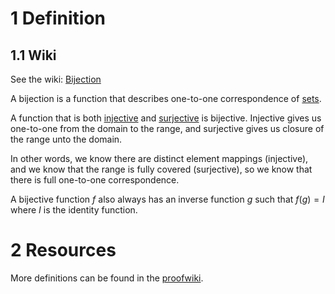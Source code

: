 # 1 Definition

## 1.1 Wiki

See the wiki: [Bijection](https://en.wikipedia.org/wiki/Bijection)

A bijection is a function that describes one-to-one correspondence of [sets](001%20Set.md).

A function that is both [injective](012%20injective.md) and [surjective](013%20surjective.md) is bijective. Injective gives us one-to-one from the domain to the range, and surjective gives us closure of the range unto the domain.

In other words, we know there are distinct element mappings (injective), and we know that the range is fully covered (surjective), so we know that there is full one-to-one correspondence.

A bijective function $f$ also always has an inverse function $g$ such that $f(g) = I$ where $I$ is the identity function.

# 2 Resources

More definitions can be found in the [proofwiki](https://proofwiki.org/wiki/Definition:Bijection).
